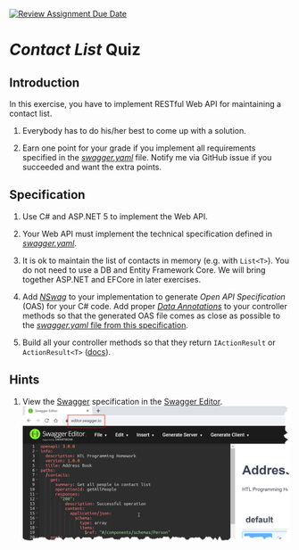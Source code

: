 [![Review Assignment Due Date](https://classroom.github.com/assets/deadline-readme-button-22041afd0340ce965d47ae6ef1cefeee28c7c493a6346c4f15d667ab976d596c.svg)](https://classroom.github.com/a/gyvXcS3v)
# *Contact List* Quiz

## Introduction

In this exercise, you have to implement RESTful Web API for maintaining a contact list.

1. Everybody has to do his/her best to come up with a solution.

1. Earn one point for your grade if you implement all requirements specified in the [*swagger.yaml*](swagger.yaml) file. Notify me via GitHub issue if you succeeded and want the extra points.

## Specification

1. Use C# and ASP.NET 5 to implement the Web API.

1. Your Web API must implement the technical specification defined in [*swagger.yaml*](swagger.yaml).

1. It is ok to maintain the list of contacts in memory (e.g. with `List<T>`). You do not need to use a DB and Entity Framework Core. We will bring together ASP.NET and EFCore in later exercises.

1. Add [*NSwag*](https://docs.microsoft.com/en-us/aspnet/core/tutorials/getting-started-with-nswag) to your implementation to generate *Open API Specification* (OAS) for your C# code. Add proper [*Data Annotations*](https://docs.microsoft.com/en-us/aspnet/core/tutorials/getting-started-with-nswag) to your controller methods so that the generated OAS file comes as close as possible to the [*swagger.yaml* file from this specification](swagger.yaml).

1. Build all your controller methods so that they return `IActionResult` or `ActionResult<T>` ([docs](https://docs.microsoft.com/en-us/aspnet/core/web-api/action-return-types)).

## Hints

1. View the [Swagger](https://swagger.io/) specification in the [Swagger Editor](https://editor.swagger.io).<br/>
   ![Swagger Editor](swagger-editor.png)
